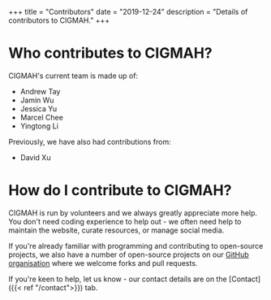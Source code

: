 +++
title = "Contributors"
date = "2019-12-24"
description = "Details of contributors to CIGMAH."
+++

# Who contributes to CIGMAH?

CIGMAH's current team is made up of:

- Andrew Tay
- Jamin Wu
- Jessica Yu
- Marcel Chee
- Yingtong Li

Previously, we have also had contributions from:

- David Xu

# How do I contribute to CIGMAH?

CIGMAH is run by volunteers and we always greatly appreciate more help. You
don't need coding experience to help out - we often need help to maintain the
website, curate resources, or manage social media. 

If you're already familiar with programming and contributing to open-source
projects, we also have a number of open-source projects on our [GitHub
organisation](https://github.com/cigmah/) where we welcome forks and pull
requests.

If you're keen to help, let us know - our contact details are on the [Contact]({{< ref
"/contact">}}) tab.
